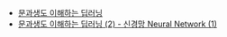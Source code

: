 - [문과생도 이해하는 딥러닝](https://sacko.tistory.com/17)
- [문과생도 이해하는 딥러닝 (2) - 신경망 Neural Network  (1)](https://sacko.tistory.com/17?category=632408)
